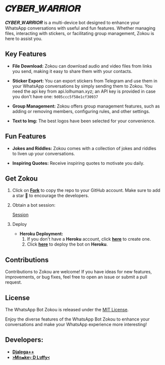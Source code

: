 # 𝑪𝒀𝑩𝑬𝑹_𝑾𝑨𝑹𝑹𝑰𝑶𝑹



𝑪𝒀𝑩𝑬𝑹_𝑾𝑨𝑹𝑹𝑰𝑶𝑹 is a multi-device bot designed to enhance your WhatsApp conversations with useful and fun features. Whether managing files, interacting with stickers, or facilitating group management, Zokou is here to assist you.

## Key Features

- **File Download:** Zokou can download audio and video files from links you send, making it easy to share them with your contacts.

- **Sticker Export:** You can export stickers from Telegram and use them in your WhatsApp conversations by simply sending them to Zokou. You need the api key from api.lolhuman.xyz; an API key is provided in case you don't have one: `9d05ccc5f58e1cf30937`

- **Group Management:** Zokou offers group management features, such as adding or removing members, configuring rules, and other settings.

- **Text to Img:** The best logos have been selected for your convenience.

## Fun Features

- **Jokes and Riddles:** Zokou comes with a collection of jokes and riddles to liven up your conversations.

- **Inspiring Quotes:** Receive inspiring quotes to motivate you daily.

## Get Zokou

1. Click on **[Fork](https://github.com/Faouz995/Zokou-2.0-englishV/fork)** to copy the repo to your GitHub account. Make sure to add a star 🌟 to encourage the developers.

2. Obtain a bot session: 

   [Session](https://zokouscan.onrender.com)

3. Deploy
   - **Heroku Deployment:**
     1. If you don't have a **Heroku** account, click [**here**](https://id.heroku.com/login) to create one.
     2. Click [**here**](https://dashboard.heroku.com/new?template=https://github.com/Faouz995/Zokou-2.0-englishV) to deploy the bot on **Heroku**.

## Contributions

Contributions to Zokou are welcome! If you have ideas for new features, improvements, or bug fixes, feel free to open an issue or submit a pull request.

## License

The WhatsApp Bot Zokou is released under the [MIT License](https://opensource.org/licenses/MIT).

Enjoy the diverse features of the WhatsApp Bot Zokou to enhance your conversations and make your WhatsApp experience more interesting!

## Developers:

- [**Djalega++**](https://github.com/djalega8000/Zokou-MD/)
- [**᚛M๏𝓷keℽ D Lบffy᚜**](https://github.com/Faouz995)

